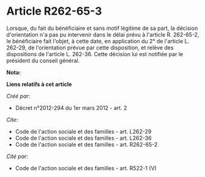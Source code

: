 # Article R262-65-3

Lorsque, du fait du bénéficiaire et sans motif légitime de sa part, la décision d'orientation n'a pas pu intervenir dans le
délai prévu à l'article R. 262-65-2, le bénéficiaire fait l'objet, à cette date, en application du 2° de l'article L. 262-29,
de l'orientation prévue par cette disposition, et relève des dispositions de l'article L. 262-36. Cette décision lui est
notifiée par le président du conseil général.

**Nota:**



**Liens relatifs à cet article**

_Créé par_:

  - Décret n°2012-294 du 1er mars 2012 - art. 2

_Cite_:

  - Code de l'action sociale et des familles - art. L262-29
  - Code de l'action sociale et des familles - art. L262-36
  - Code de l'action sociale et des familles - art. R262-65-2

_Cité par_:

  - Code de l'action sociale et des familles - art. R522-1 (V)
